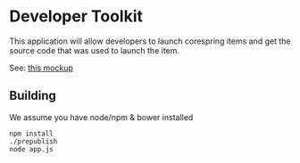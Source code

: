 # Developer Toolkit

This application will allow developers to launch corespring items and get the source code that was used to launch the item.

See: [this mockup](https://www.easel.io/documents/f815298729882407?mode=preview#f815298729882407)


## Building

We assume you have node/npm & bower installed
    
    npm install
    ./prepublish
    node app.js
    
